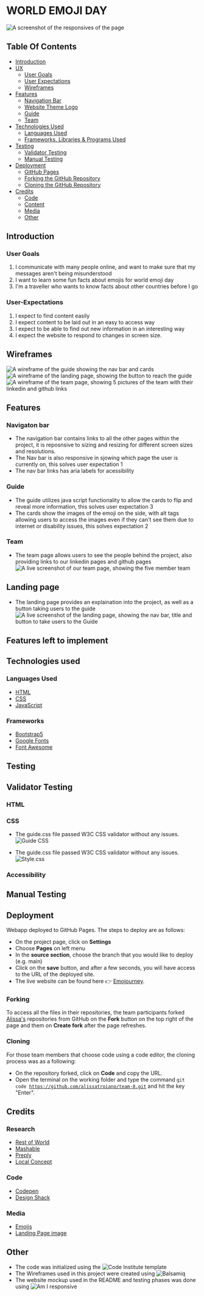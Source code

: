 # WORLD EMOJI DAY

![A screenshot of the responsives of the page ](assets/images/readme/am-i-responsive.png)

## Table Of Contents

* [Introduction](#Introduction)
* [UX](#UX)
    * [User Goals](#User-Goals)
    * [User Expectations](#User-Expectations)
    * [Wireframes](#Wireframes)
* [Features](#Features)
    * [Navigation Bar](#Navigation-Bar)
    * [Website Theme Logo](#Website-Theme-Logo)
    * [Guide](#Guide)
    * [Team](#Team)
* [Technologies Used](#Technologies-Used)
    * [Languages Used](#Languages-Used)
    * [Frameworks, Libraries & Programs Used](#Frameworks)
* [Testing](#Testing)
    * [Validator Testing](#Validator)
    * [Manual Testing](#Manual-Testing)
* [Deployment](#Deployment)
    * [GitHub Pages](#Github)
    * [Forking the GitHub Repository](#Forking)
    * [Cloning the GitHub Repository](#Cloning)
* [Credits](#Credits)
    * [Code](#Code)
    * [Content](#Content)
    * [Media](#Media)
    * [Other](#Other)


## Introduction

### User Goals
1. I communicate with many people online, and want to make sure that my messages aren't being misunderstood
2. I want to learn some fun facts about emojis for world emoji day 
3. I'm a traveller who wants to know facts about other countries before I go

### User-Expectations
1. I expect to find content easily
2. I expect content to be laid out in an easy to access way
3. I expect to be able to find out new information in an interesting way 
4. I expect the website to respond to changes in screen size. 

## Wireframes
![A wireframe of the guide showing the nav bar and cards](assets/images/wireframes/wireframe-guide.jpg)
![A wireframe of the landing page, showing the button to reach the guide](assets/images/wireframes/wireframe-index.jpg)
![A wireframe of the team page, showing 5 pictures of the team with their linkedin and github links](assets/images/wireframes/wireframe-team.jpg)


## Features

### Navigaton bar 
- The navigation bar contains links to all the other pages within the project, it is reposnsive to sizing and resizing for different screen sizes and resolutions.
- The Nav bar is also responsive in sjowing which page the user is currently on, this solves user expectation 1
- The nav bar links has aria labels for acessibility

### Guide
- The guide utilizes java script functionality to allow the cards to flip and reveal more information, this solves user expectation 3
- The cards show the images of the emoji on the side, with alt tags allowing users to access the images even if they can't see them due to internet or disability issues, this solves expectation 2

### Team
- The team page allows users to see the people behind the project, also providing links to our linkedin pages and github pages
![A live screenshot of our team page, showing the five member team](assets/images/teampage.jpg)

## Landing page
- The landing page provides an explaination into the project, as well as a button taking users to the guide
![A live screenshot of the landing page, showing the nav bar, title and button to take users to the Guide](assets/images/landing.jpg)

## Features left to implement

## Technologies used 

### Languages Used 
- [HTML](https://en.wikipedia.org/wiki/HTML)
- [CSS](https://en.wikipedia.org/wiki/CSS)
- [JavaScript](https://en.wikipedia.org/wiki/JavaScript)

### Frameworks
- [Bootstrap5](https://getbootstrap.com/docs/5.2/getting-started/introduction/)
- [Google Fonts](https://fonts.google.com/)
- [Font Awesome](https://fontawesome.com/)

## Testing
 

## Validator Testing

### HTML

### CSS
- The guide.css file passed W3C CSS validator without any issues. 
![Guide CSS](docs/testing/guide-css-validator.png)

- The guide.css file passed W3C CSS validator without any issues. 
![Style.css](docs/testing/style-css-validation.png)

### Accessibility 

## Manual Testing



## Deployment

Webapp deployed to GitHub Pages. The steps to deploy are as follows:

- On the project page, click on **Settings**
- Choose **Pages** on left menu
- In the **source section**, choose the branch that you would like to deploy (e.g. main)
- Click on the **save** button, and after a few seconds, you will have access to the URL of the deployed site.
- The live website can be found here &#128073; [Emojourney](https://alissatroiano.github.io/team-8/).

### Forking

To access all the files in their repositories, the team participants forked [Alissa's](https://github.com/alissatroiano/team-8) repositories from GitHub on the **Fork** button on the top right of the page and them on **Create fork** after the page refreshes.

### Cloning

For those team members that choose code using a code editor, the cloning process was as a following:
- On the repository forked, click on **Code** and copy the URL.
- Open the terminal on the working folder and type the command <code>git code https://github.com/alissatroiano/team-8.git</code> and hit the key "Enter".

## Credits

### Research
- [Rest of World](https://restofworld.org/2021/list-emoji-different-meanings/)
- [Mashable](https://mashable.com/article/emoji-culture-world)
- [Preply](https://preply.com/en/d/emojis-around-the-world--lp)
- [Local Concept](https://en.localconcept.com/blog/2019/07/17/emojis/)

### Code
- [Codepen](https://codepen.io/desandro/pen/LmWoWe)
- [Design Shack](https://designshack.net/articles/trends/best-website-color-schemes/)

### Media

- [Emojis]()
- [Landing Page image]()

## Other

- The code was initialized using the ![Code Institute template](https://github.com/Code-Institute-Solutions/readme-template)
- The Wireframes used in this project were created using ![Balsamiq](https://balsamiq.com/)
- The website mockup used in the README and testing phases was done using ![Am I responsive](https://ui.dev/amiresponsive)
